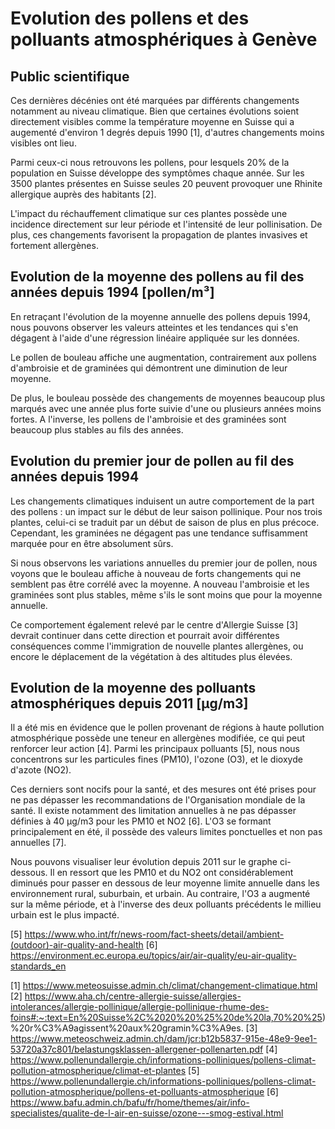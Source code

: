 # Evolution des pollens et des polluants atmosphériques à Genève

## Public scientifique

Ces dernières décénies ont été marquées par différents changements notamment au niveau climatique. Bien que certaines évolutions soient directement visibles comme la température moyenne en Suisse qui a augementé d'environ 1 degrés depuis 1990 [1], d'autres changements moins visibles ont lieu.

Parmi ceux-ci nous retrouvons les pollens, pour lesquels 20% de la population en Suisse développe des symptômes chaque année. Sur les 3500 plantes présentes en Suisse seules 20 peuvent provoquer une Rhinite allergique auprès des habitants [2].

L'impact du réchauffement climatique sur ces plantes possède une incidence directement sur leur période et l'intensité de leur pollinisation. De plus, ces changements favorisent la propagation de plantes invasives et fortement allergènes.


## Evolution de la moyenne des pollens au fil des années depuis 1994 [pollen/m³]

En retraçant l'évolution de la moyenne annuelle des pollens depuis 1994, nous pouvons observer les valeurs atteintes et les tendances qui s'en dégagent à l'aide d'une régression linéaire appliquée sur les données.

Le pollen de bouleau affiche une augmentation, contrairement aux pollens d'ambroisie et de graminées qui démontrent une diminution de leur moyenne.

De plus, le bouleau possède des changements de moyennes beaucoup plus marqués avec une année plus forte suivie d'une ou plusieurs années moins fortes. A l'inverse, les pollens de l'ambroisie et des graminées sont beaucoup plus stables au fils des années.

## Evolution du premier jour de pollen au fil des années depuis 1994

Les changements climatiques induisent un autre comportement de la part des pollens : un impact sur le début de leur saison pollinique. Pour nos trois plantes, celui-ci se traduit par un début de saison de plus en plus précoce. Cependant, les graminées ne dégagent pas une tendance suffisamment marquée pour en être absolument sûrs.

Si nous observons les variations annuelles du premier jour de pollen, nous voyons que le bouleau affiche à nouveau de forts changements qui ne semblent pas être corrélé avec la moyenne. A nouveau l'ambroisie et les graminées sont plus stables, même s'ils le sont moins que pour la moyenne annuelle.

Ce comportement également relevé par le centre d'Allergie Suisse [3] devrait continuer dans cette direction et pourrait avoir différentes conséquences comme l'immigration de nouvelle plantes allergènes, ou encore le déplacement de la végétation à des altitudes plus élevées.

## Evolution de la moyenne des polluants atmosphériques depuis 2011 [μg/m3]

Il a été mis en évidence que le pollen provenant de régions à haute pollution atmosphérique possède une teneur en allergènes modifiée, ce qui peut renforcer leur action [4]. Parmi les principaux polluants [5], nous nous concentrons sur les particules fines (PM10), l'ozone (O3), et le dioxyde d'azote (NO2).

Ces derniers sont nocifs pour la santé, et des mesures ont été prises pour ne pas dépasser les recommandations de l'Organisation mondiale de la santé. Il existe notamment des limitation annuelles à ne pas dépasser définies à 40 µg/m3 pour les PM10 et NO2 [6]. L'O3 se formant principalement en été, il possède des valeurs limites ponctuelles et non pas annuelles [7].

Nous pouvons visualiser leur évolution depuis 2011 sur le graphe ci-dessous. Il en ressort que les PM10 et du NO2 ont considérablement diminués pour passer en dessous de leur moyenne limite annuelle dans les environnement rural, suburbain, et urbain. Au contraire, l'O3 a augmenté sur la même période, et à l'inverse des deux polluants précédents le millieu urbain est le plus impacté.




[5] https://www.who.int/fr/news-room/fact-sheets/detail/ambient-(outdoor)-air-quality-and-health
[6] https://environment.ec.europa.eu/topics/air/air-quality/eu-air-quality-standards_en



[1] https://www.meteosuisse.admin.ch/climat/changement-climatique.html
[2] https://www.aha.ch/centre-allergie-suisse/allergies-intolerances/allergie-pollinique/allergie-pollinique-rhume-des-foins#:~:text=En%20Suisse%2C%2020%20%25%20de%20la,70%20%25)%20r%C3%A9agissent%20aux%20gramin%C3%A9es.
[3] https://www.meteoschweiz.admin.ch/dam/jcr:b12b5837-915e-48e9-9ee1-53720a37c801/belastungsklassen-allergener-pollenarten.pdf
[4] https://www.pollenundallergie.ch/informations-polliniques/pollens-climat-pollution-atmospherique/climat-et-plantes
[5] https://www.pollenundallergie.ch/informations-polliniques/pollens-climat-pollution-atmospherique/pollens-et-polluants-atmospherique
[6] https://www.bafu.admin.ch/bafu/fr/home/themes/air/info-specialistes/qualite-de-l-air-en-suisse/ozone---smog-estival.html